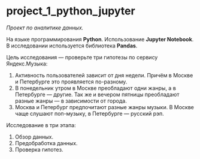 # project_1_python_jupyter

*Проект по аналитике данных.*

На языке программирования **Python**. 
Использование **Jupyter Notebook**.
В исследовании используется библиотека **Pandas**.

Цель исследования — проверьте три гипотезы по сервису Яндекс.Музыка:

1. Активность пользователей зависит от дня недели. Причём в Москве и Петербурге это проявляется по-разному.
2. В понедельник утром в Москве преобладают одни жанры, а в Петербурге — другие. Так же и вечером пятницы преобладают разные жанры — в зависимости от города. 
3. Москва и Петербург предпочитают разные жанры музыки. В Москве чаще слушают поп-музыку, в Петербурге — русский рэп.

Исследование в три этапа:

 1. Обзор данных.
 2. Предобработка данных.
 3. Проверка гипотез.

